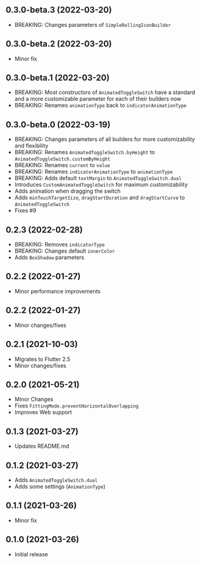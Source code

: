 ## 0.3.0-beta.3 (2022-03-20)

- BREAKING: Changes parameters of `SimpleRollingIconBuilder`

## 0.3.0-beta.2 (2022-03-20)

- Minor fix

## 0.3.0-beta.1 (2022-03-20)

- BREAKING: Most constructors of `AnimatedToggleSwitch` have a standard and a more customizable parameter for each of their builders now
- BREAKING: Renames `animationType` back to `indicatorAnimationType`

## 0.3.0-beta.0 (2022-03-19)

- BREAKING: Changes parameters of all builders for more customizability and flexibility
- BREAKING: Renames `AnimatedToggleSwitch.byHeight` to `AnimatedToggleSwitch.customByHeight`
- BREAKING: Renames `current` to `value`
- BREAKING: Renames `indicatorAnimationType` to `animationType`
- BREAKING: Adds default `textMargin` to `AnimatedToggleSwitch.dual`
- Introduces `CustomAnimatedToggleSwitch` for maximum customizability
- Adds animation when dragging the switch
- Adds `minTouchTargetSize`, `dragStartDuration` and `dragStartCurve` to `AnimatedToggleSwitch`
- Fixes #9

## 0.2.3 (2022-02-28)

- BREAKING: Removes `indicatorType`
- BREAKING: Changes default `innerColor`
- Adds `BoxShadow` parameters

## 0.2.2 (2022-01-27)

- Minor performance improvements

## 0.2.2 (2022-01-27)

- Minor changes/fixes

## 0.2.1 (2021-10-03)

- Migrates to Flutter 2.5
- Minor changes/fixes

## 0.2.0 (2021-05-21)

- Minor Changes
- Fixes `FittingMode.preventHorizontalOverlapping`
- Improves Web support

## 0.1.3 (2021-03-27)

- Updates README.md

## 0.1.2 (2021-03-27)

- Adds `AnimatedToggleSwitch.dual`
- Adds some settings (`AnimationType`)

## 0.1.1 (2021-03-26)

- Minor fix

## 0.1.0 (2021-03-26)

- Initial release
